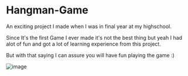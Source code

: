 # Hangman-Game

An exciting project I made when I was in final year at my highschool.

Since It's the first Game I ever made it's not the best thing but yeah I had alot of fun and got a lot of learning experience from this project.

But with that saying I can assure you will have fun playing the game :)

![image](https://user-images.githubusercontent.com/94555274/148896907-7964903b-35b6-4435-bfbd-ea5cdc183e48.png)
